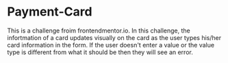# Payment-Card

This is a challenge froim frontendmentor.io.
In this challenge, the infortmation of a card updates visually on the card as the user types his/her card information in the form.
If the user doesn't enter a value or the value type is different from what it should be then they will see an error.
